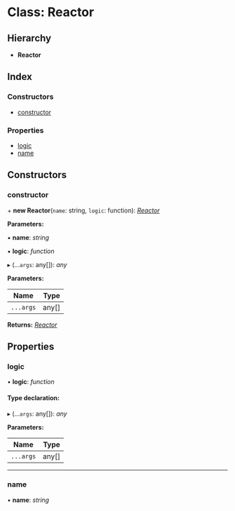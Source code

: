 
# Class: Reactor

## Hierarchy

* **Reactor**

## Index

### Constructors

* [constructor](reactor.md#constructor)

### Properties

* [logic](reactor.md#logic)
* [name](reactor.md#name)

## Constructors

###  constructor

\+ **new Reactor**(`name`: string, `logic`: function): *[Reactor](reactor.md)*

**Parameters:**

▪ **name**: *string*

▪ **logic**: *function*

▸ (...`args`: any[]): *any*

**Parameters:**

Name | Type |
------ | ------ |
`...args` | any[] |

**Returns:** *[Reactor](reactor.md)*

## Properties

###  logic

• **logic**: *function*

#### Type declaration:

▸ (...`args`: any[]): *any*

**Parameters:**

Name | Type |
------ | ------ |
`...args` | any[] |

___

###  name

• **name**: *string*
